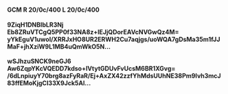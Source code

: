 #### GCM R 20/0c/400 L 20/0c/400
**9ZiqH1DNBIbLR3Nj**<br/>**Eb8ZRuVTCgQ5PP0f33NA8z+lEJjQDorEAVcNVGwQz4M=**<br/>**yYkEguV1uwol/XRRJxHO8UR2ERWH2Cu7aqjgs/uoWQA7gDsMa35m1fJJMaF+jhXziW9L1MB4uQmWkO5N...**<br/><br/>
**wSJhzuSNCK9neGJ6**<br/>**Aw6ZqpYKcVQEDD7kdso+IVtytGDUvFvUcsM6BR1XGvg=**<br/>**/6dLnpiuyY70brg8azFyRaR/Ej+AxZX42zzfYhMdsUUhNE38Pm9Ivh3mcJ83ffEMoKjgCI33X9Jck5Al...**
